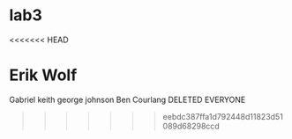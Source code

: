 ﻿# lab3
<<<<<<< HEAD

Erik Wolf
=======
Gabriel keith
george johnson
Ben Courlang
DELETED EVERYONE
>>>>>>> eebdc387ffa1d792448d11823d51089d68298ccd
